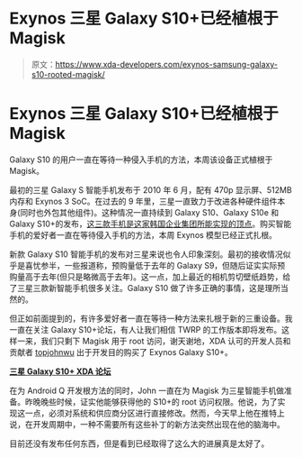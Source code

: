 # Exynos 三星 Galaxy S10+已经植根于 Magisk

> 原文：<https://www.xda-developers.com/exynos-samsung-galaxy-s10-rooted-magisk/>

# Exynos 三星 Galaxy S10+已经植根于 Magisk

Galaxy S10 的用户一直在等待一种侵入手机的方法，本周该设备正式植根于 Magisk。

最初的三星 Galaxy S 智能手机发布于 2010 年 6 月，配有 470p 显示屏、512MB 内存和 Exynos 3 SoC。在过去的 9 年里，三星一直致力于改进各种硬件组件本身(同时也外包其他组件)。这种情况一直持续到 Galaxy S10、Galaxy S10e 和 Galaxy S10+的发布，[这三款手机是这家韩国企业集团所能实现的顶点](https://www.xda-developers.com/samsung-galaxy-s10-video-review/)。购买智能手机的爱好者一直在等待侵入手机的方法，本周 Exynos 模型已经正式扎根。

新款 Galaxy S10 智能手机的发布对三星来说也令人印象深刻。最初的接收情况似乎是喜忧参半，一些报道称，预购量低于去年的 Galaxy S9，但随后证实实际预购量高于去年(但只是略微高于去年)。这一点，加上最近的相机剪切壁纸趋势，给了三星三款新智能手机很多关注。Galaxy S10 做了许多正确的事情，这是理所当然的。

但正如前面提到的，有许多爱好者一直在等待一种方法来扎根于新的三重设备。我一直在关注 Galaxy S10+论坛，有人让我们相信 TWRP 的工作版本即将发布。这样一来，我们只剩下 Magisk 用于 root 访问，谢天谢地，XDA 认可的开发人员和贡献者 [topjohnwu](https://forum.xda-developers.com/member.php?u=4470081) 出于开发目的购买了 Exynos Galaxy S10+。

[**三星 Galaxy S10+ XDA 论坛**](https://forum.xda-developers.com/galaxy-s10-plus)

在为 Android Q 开发根方法的同时，John 一直在为 Magisk 为三星智能手机做准备。昨晚晚些时候，证实他能够获得他的 S10+的 root 访问权限。他说，为了实现这一点，必须对系统和供应商分区进行直接修改。然而，今天早上他在推特上说，在开发周期中，一种不需要所有这些补丁的新方法突然出现在他的脑海中。

目前还没有发布任何东西，但是看到已经取得了这么大的进展真是太好了。